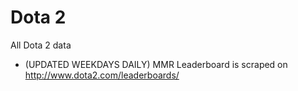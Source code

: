 # Dota 2
All Dota 2 data 

* (UPDATED WEEKDAYS DAILY) MMR Leaderboard is scraped on http://www.dota2.com/leaderboards/
